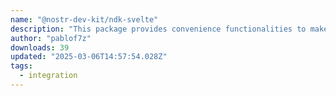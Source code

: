 ```yaml
---
name: "@nostr-dev-kit/ndk-svelte"
description: "This package provides convenience functionalities to make usage of NDK with Svelte nicer."
author: "pablof7z"
downloads: 39
updated: "2025-03-06T14:57:54.028Z"
tags: 
  - integration
---
```


